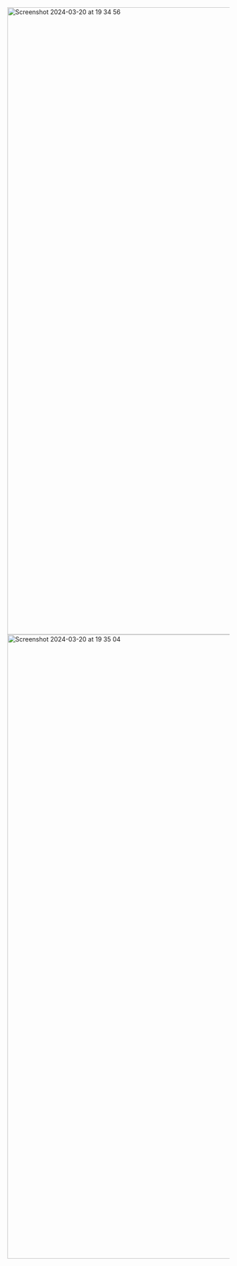 <img width="1419" alt="Screenshot 2024-03-20 at 19 34 56" src="https://github.com/rmalsen/sass-restaurant/assets/89338326/e824e74f-6c14-4edf-bb3d-ae9c2cbb5adb">
<img width="1412" alt="Screenshot 2024-03-20 at 19 35 04" src="https://github.com/rmalsen/sass-restaurant/assets/89338326/990cd428-df06-41c6-8bb8-72cf2ece6abc">
